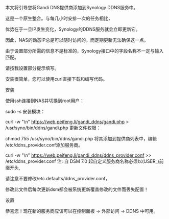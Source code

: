 本文将引导您将Gandi DNS提供商添加到Synology DDNS服务中。

这是一个原生整合。与每几小时安排一次的任务相比，

优势在于一旦IP发生变化，Synology的DDNS服务就会立即更新它。

因此，NAS的动态IP总是可以随时访问的。而定期更新无法确保这一点。

由于设置部分所需的信息不是标准的，Synology接口中的字段名称不一定与输入匹配。

请按我设置部分提示填写。

安装很简单，您可以使用curl直接下载和编写代码。

安装

使用ssh连接到NAS并切换到root用户：


sudo -s
安装模块：


curl -w "\n" https://web.peifeng.li/gandi_ddns/gandi.php > /usr/syno/bin/ddns/gandi.php
更新文件权限：


chmod 755 /usr/syno/bin/ddns/gandi.php
将其添加到提供商列表中，编辑 /etc/ddns_provider.conf添加服务商。


curl -w "\n" https://web.peifeng.li/gandi_ddns/ddns_provider.conf >> /etc/ddns_provider.conf
注: 自 DSM 7.0 起自定义服务商名称必须以(USER_)前缀开头,

请注意不要修改/etc.defaults/ddns_provider.conf，

修改此文件后每次更新dsm都会被系统更新覆盖修改的文件而丢失配置！

设置



恭喜您！现在新的服务商应该可以在控制面板 -> 外部访问 -> DDNS 中可用。


